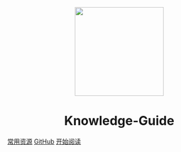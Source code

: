 <p align="center">
<img src="https://knowlege-guide.oss-cn-shanghai.aliyuncs.com/%E4%B9%A6%E7%B1%8D.jpg" width="200" height="200"/>
</p>
<h1 align="center">Knowledge-Guide</h1>

[常用资源](https://shimo.im/docs/MuiACIg1HlYfVxrj/)
[GitHub](https://github.com/SinclairChen/Knowledge-Guide)
[开始阅读](#Knowledge-Guide)




